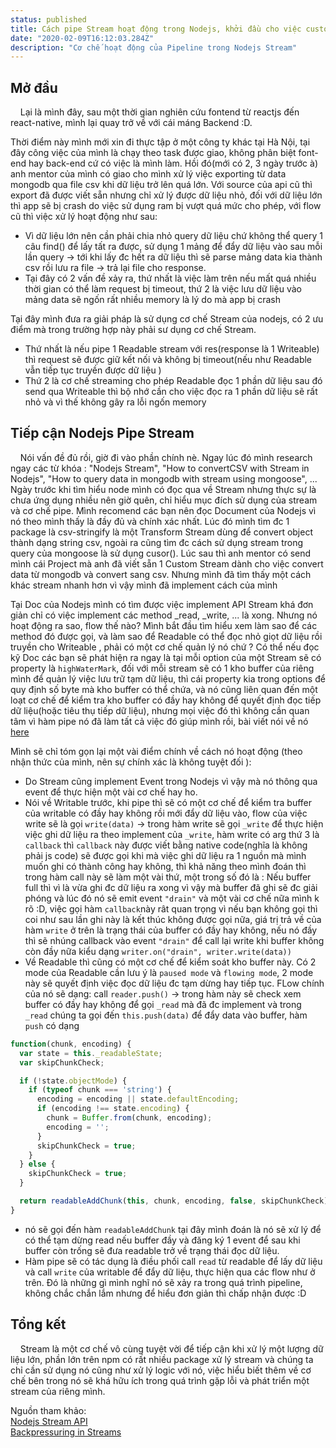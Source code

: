 ```yaml
---
status: published
title: Cách pipe Stream hoạt động trong Nodejs, khởi đầu cho việc custom Stream
date: "2020-02-09T16:12:03.284Z"
description: "Cơ chế hoạt động của Pipeline trong Nodejs Stream"
---
```


## Mở đầu

&nbsp;&nbsp;&nbsp;&nbsp;Lại là mình đây, sau một thời gian nghiên cứu fontend từ reactjs đến react-native, mình lại quay trở về với cái máng Backend :D.

Thời điểm này mình mới xin đi thực tập ở một công ty khác tại Hà Nội, tại đây công việc của mình là chạy theo task được giao, không phân biệt font-end hay back-end cứ có việc là mình làm. Hồi đó(mới có 2, 3 ngày trước à) anh mentor của mình có giao cho mình xử lý việc exporting từ data mongodb qua file csv khi dữ liệu trở lên quá lớn. Với source của api cũ thì export đã được viết sẵn nhưng chỉ xử lý được dữ liệu nhỏ, đối với dữ liệu lớn thì app sẽ bị crash do việc sử dụng ram bị vượt quá mức cho phép, với flow cũ thì việc xử lý hoạt động như sau:
- Vì dữ liệu lớn nên cần phải chia nhỏ query dữ liệu chứ không thể query 1 câu find() để lấy tất ra được, sử dụng 1 mảng để đẩy dữ liệu vào sau mỗi lần query -> tới khi lấy đc hết ra dữ liệu thì sẽ parse mảng data kia thành csv rồi lưu ra file -> trả lại file cho response.
- Tại đây có 2 vấn đề xảy ra, thứ nhất là việc làm trên nếu mất quá nhiều thời gian có thể làm request bị timeout, thứ 2 là việc lưu dữ liệu vào mảng data sẽ ngốn rất nhiều memory là lý do mà app bị crash

Tại đây mình đưa ra giải pháp là sử dụng cơ chế Stream của nodejs, có 2 ưu điểm mà trong trường hợp này phải sư dụng cơ chế Stream. 
- Thứ nhất là nếu pipe 1 Readable stream với res(response là 1 Writeable) thì request sẽ được giữ kết nối và không bị timeout(nếu như Readable vẫn tiếp tục truyền được dữ liệu )
- Thứ 2 là cơ chế streaming cho phép Readable đọc 1 phần dữ liệu sau đó send qua Writeable thì bộ nhớ cần cho việc đọc ra 1 phần dữ liệu sẽ rất nhỏ và vì thế không gây ra lỗi ngốn memory

## Tiếp cận Nodejs Pipe Stream
&nbsp;&nbsp;&nbsp;&nbsp;Nói vấn đề đủ rồi, giờ đi vào phần chính nè. Ngay lúc đó mình research ngay các từ khóa : "Nodejs Stream", "How to convertCSV with Stream in Nodejs", "How to query data in mongodb with stream using mongoose", ... Ngày trước khi tìm hiểu node mình có đọc qua về Stream nhưng thực sự là chưa ứng dụng nhiều nên giờ quên, chỉ hiểu mục đích sử dụng của stream và cơ chế pipe. Mình recomend các bạn nên đọc Document của Nodejs vì nó theo mình thấy là đầy đủ và chính xác nhất. Lúc đó mình tìm đc 1 package là csv-stringify là một Transform Stream dùng để convert object thành dạng string csv, ngoài ra cũng tìm đc cách sử dụng stream trong query của mongoose là sử dụng cusor(). Lúc sau thì anh mentor có send mình cái Project mà anh đã viết sẵn 1 Custom Stream dành cho việc convert data từ mongodb và convert sang csv. Nhưng mình đã tìm thấy một cách khác stream nhanh hơn vì vậy mình đã implement cách của mình

Tại Doc của Nodejs mình có tìm được việc implement API Stream khá đơn giản chỉ có việc implement các method _read, _write, ... là xong. Nhưng nó hoạt động ra sao, flow thế nào? Mình bắt đầu tìm hiểu xem làm sao để các method đó được gọi, và làm sao để Readable có thể đọc nhỏ giọt dữ liệu rồi truyền cho Writeable , phải có một cơ chế quản lý nó chứ ?
Có thể nếu đọc kỹ Doc các bạn sẽ phát hiện ra ngay là tại mỗi option của một Stream sẽ có property là `highWaterMark`, đối với mỗi stream sẽ có 1 kho buffer của riêng mình để quản lý việc lưu trữ tạm dữ liệu, thì cái property kia trong options để quy định số byte mà kho buffer có thể chứa, và nó cũng liên quan đến một loạt cơ chế để kiểm tra kho buffer có đầy hay không để quyết định đọc tiếp dữ liệu(hoặc tiêu thụ tiếp dữ liệu), nhưng mọi việc đó thì không cần quan tâm vì hàm pipe nó đã làm tất cả việc đó giúp mình rồi, bài viết nói về nó [here](https://nodejs.org/es/docs/guides/backpressuring-in-streams)

Mình sẽ chỉ tóm gọn lại một vài điểm chính về cách nó hoạt động (theo nhận thức của mình, nên sự chính xác là không tuyệt đối ):
- Do Stream cũng implement Event trong Nodejs vì vậy mà nó thông qua event để thực hiện một vài cơ chế hay ho. 
- Nói về Writable trước, khi pipe thì sẽ có một cơ chế để kiểm tra buffer của writable có đầy hay không rồi mới đẩy dữ liệu vào, flow của việc write sẽ là gọi `write(data)` -> trong hàm write sẽ gọi `_write` để thực hiện việc ghi dữ liệu ra theo implement của `_write`, hàm write có arg thứ 3 là `callback` thì `callback` này được viết bằng native code(nghĩa là không phải js code) sẽ được gọi khi mà việc ghi dữ liệu ra 1 nguồn mà mình muốn ghi có thành công hay không,  thì khả năng theo mình đoán thì trong hàm call này sẽ làm một vài thứ, một trong số đó là : Nếu buffer full thì vì là vừa ghi đc dữ liệu ra xong vì vậy mà buffer đã ghi sẽ đc giải phóng và lúc đó nó sẽ emit event `"drain"` và một vài cơ chế nữa mình k rõ :D,  việc gọi hàm `callback`này rât quan trọng vì nếu bạn không gọi thì coi như sau lần ghi này là kết thúc không được gọi nữa,  giá trị trả về của hàm `write` ở trên là trạng thái của buffer có đầy hay không, nếu nó đầy thì sẽ nhúng callback vào event `"drain"` để call lại write khi buffer không còn đầy nữa kiểu dạng `writer.on("drain", writer.write(data))`
- Về Readable thì cũng có một cơ chế để kiểm soát kho buffer này. Có 2 mode của Readable cần lưu ý là `paused mode` và `flowing mode`,  2 mode này sẽ quyết định việc đọc dữ liệu đc tạm dừng hay tiếp tục. FLow chính của nó sẽ dạng: call `reader.push()` -> trong hàm này sẽ check xem buffer có đầy hay không để gọi `_read` mà đã đc implement và trong `_read` chúng ta gọi đến `this.push(data)` để đẩy data vào buffer, hàm `push` có dạng 
```javascript
function(chunk, encoding) {
  var state = this._readableState;
  var skipChunkCheck;

  if (!state.objectMode) {
    if (typeof chunk === 'string') {
      encoding = encoding || state.defaultEncoding;
      if (encoding !== state.encoding) {
        chunk = Buffer.from(chunk, encoding);
        encoding = '';
      }
      skipChunkCheck = true;
    }
  } else {
    skipChunkCheck = true;
  }

  return readableAddChunk(this, chunk, encoding, false, skipChunkCheck);
}
```
- nó sẽ gọi đến hàm `readableAddChunk` tại đây mình đoán là nó sẽ xử lý để có thể tạm dừng read nếu buffer đầy và đăng ký 1 event để sau khi buffer còn trống sẽ đưa readable trở về trạng thái đọc dữ liệu.
- Hàm pipe sẽ có tác dụng là điều phối call `read` từ readable để lấy dữ liệu và call `write` của writable để đẩy dữ liệu, thực hiện qua các flow như ở trên.
Đó là những gì mình nghĩ nó sẽ xảy ra trong quá trình pipeline, không chắc chắn lắm nhưng để hiểu đơn giản thì chấp nhận được :D

## Tổng kết

&nbsp;&nbsp;&nbsp;&nbsp;Stream là một cơ chế vô cùng tuyệt vời để tiếp cận khi xử lý một lượng dữ liệu lớn, phần lớn trên npm có rất nhiều package xử lý stream và chúng ta chỉ cần sử dụng nó cũng như xử lý logic với nó, việc hiểu biết thêm về cơ chế bên trong nó sẽ khá hữu ích trong quá trình gặp lỗi và phát triển một stream của riêng mình.

Nguồn tham khảo:  
[Nodejs Stream API](https://nodejs.org/api/stream.html)  
[Backpressuring in Streams](https://nodejs.org/es/docs/guides/backpressuring-in-streams/?fbclid=IwAR0h_vsH0NGXtFAUeWArcOmsdiuYe67Ds4PkpefY4jLhcGoQbYIGyxWMKsQ)
